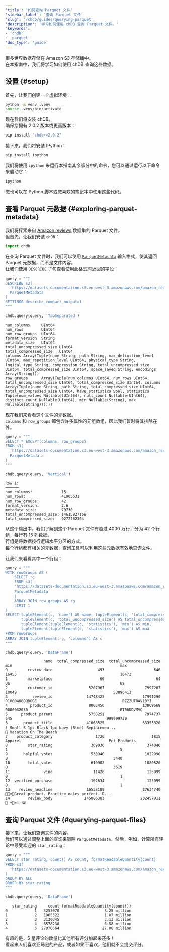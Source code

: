 ```yaml
---
'title': '如何查询 Parquet 文件'
'sidebar_label': '查询 Parquet 文件'
'slug': '/chdb/guides/querying-parquet'
'description': '学习如何使用 chDB 查询 Parquet 文件。'
'keywords':
- 'chdb'
- 'parquet'
'doc_type': 'guide'
---
```


很多世界数据存储在 Amazon S3 存储桶中。  
在本指南中，我们将学习如何使用 chDB 查询这些数据。

## 设置 {#setup}

首先，让我们创建一个虚拟环境：

```bash
python -m venv .venv
source .venv/bin/activate
```

现在我们将安装 chDB。  
确保您拥有 2.0.2 版本或更高版本：

```bash
pip install "chdb>=2.0.2"
```

接下来，我们将安装 IPython：

```bash
pip install ipython
```

我们将使用 `ipython` 来运行本指南其余部分中的命令，您可以通过运行以下命令来启动它：

```bash
ipython
```

您也可以在 Python 脚本或您喜欢的笔记本中使用这些代码。

## 查看 Parquet 元数据 {#exploring-parquet-metadata}

我们将探索来自 [Amazon reviews](/getting-started/example-datasets/amazon-reviews) 数据集的 Parquet 文件。  
但首先，让我们安装 `chDB`：

```python
import chdb
```

在查询 Parquet 文件时，我们可以使用 [`ParquetMetadata`](/interfaces/formats/ParquetMetadata) 输入格式，使其返回 Parquet 元数据，而不是文件内容。  
让我们使用 `DESCRIBE` 子句查看使用此格式时返回的字段：

```python
query = """
DESCRIBE s3(
  'https://datasets-documentation.s3.eu-west-3.amazonaws.com/amazon_reviews/amazon_reviews_2015.snappy.parquet', 
  ParquetMetadata
)
SETTINGS describe_compact_output=1
"""

chdb.query(query, 'TabSeparated')
```

```text
num_columns     UInt64
num_rows        UInt64
num_row_groups  UInt64
format_version  String
metadata_size   UInt64
total_uncompressed_size UInt64
total_compressed_size   UInt64
columns Array(Tuple(name String, path String, max_definition_level UInt64, max_repetition_level UInt64, physical_type String, logical_type String, compression String, total_uncompressed_size UInt64, total_compressed_size UInt64, space_saved String, encodings Array(String)))
row_groups      Array(Tuple(num_columns UInt64, num_rows UInt64, total_uncompressed_size UInt64, total_compressed_size UInt64, columns Array(Tuple(name String, path String, total_compressed_size UInt64, total_uncompressed_size UInt64, have_statistics Bool, statistics Tuple(num_values Nullable(UInt64), null_count Nullable(UInt64), distinct_count Nullable(UInt64), min Nullable(String), max Nullable(String))))))
```

现在我们来看看这个文件的元数据。  
`columns` 和 `row_groups` 都包含许多属性的元组数组，因此我们暂时将其排除在外。

```python
query = """
SELECT * EXCEPT(columns, row_groups)
FROM s3(
  'https://datasets-documentation.s3.eu-west-3.amazonaws.com/amazon_reviews/amazon_reviews_2015.snappy.parquet', 
  ParquetMetadata
)
"""

chdb.query(query, 'Vertical')
```

```text
Row 1:
──────
num_columns:             15
num_rows:                41905631
num_row_groups:          42
format_version:          2.6
metadata_size:           79730
total_uncompressed_size: 14615827169
total_compressed_size:   9272262304
```

从这个输出中，我们了解到这个 Parquet 文件有超过 4000 万行，分为 42 个行组，每行有 15 列数据。  
行组是将数据按行逻辑水平分区的方式。  
每个行组都有相关的元数据，查询工具可以利用这些元数据有效地查询文件。

让我们来看看其中一个行组：

```python
query = """
WITH rowGroups AS (
    SELECT rg
    FROM s3(
    'https://datasets-documentation.s3.eu-west-3.amazonaws.com/amazon_reviews/amazon_reviews_2015.snappy.parquet',
    ParquetMetadata
    )
    ARRAY JOIN row_groups AS rg
    LIMIT 1
)
SELECT tupleElement(c, 'name') AS name, tupleElement(c, 'total_compressed_size') AS total_compressed_size, 
       tupleElement(c, 'total_uncompressed_size') AS total_uncompressed_size,
       tupleElement(tupleElement(c, 'statistics'), 'min') AS min,
       tupleElement(tupleElement(c, 'statistics'), 'max') AS max
FROM rowGroups
ARRAY JOIN tupleElement(rg, 'columns') AS c
"""

chdb.query(query, 'DataFrame')
```

```text
                 name  total_compressed_size  total_uncompressed_size                                                min                                                max
0         review_date                    493                      646                                              16455                                              16472
1         marketplace                     66                       64                                                 US                                                 US
2         customer_id                5207967                  7997207                                              10049                                           53096413
3           review_id               14748425                 17991290                                     R10004U8OQDOGE                                      RZZZUTBAV1RYI
4          product_id                8003456                 13969668                                         0000032050                                         BT00DDVMVQ
5      product_parent                5758251                  7974737                                                645                                          999999730
6       product_title               41068525                 63355320  ! Small S 1pc Black 1pc Navy (Blue) Replacemen...                            🌴 Vacation On The Beach
7    product_category                   1726                     1815                                            Apparel                                       Pet Products
8         star_rating                 369036                   374046                                                  1                                                  5
9       helpful_votes                 538940                  1022990                                                  0                                               3440
10        total_votes                 610902                  1080520                                                  0                                               3619
11               vine                  11426                   125999                                                  0                                                  1
12  verified_purchase                 102634                   125999                                                  0                                                  1
13    review_headline               16538189                 27634740                                                     🤹🏽‍♂️🎤Great product. Practice makes perfect. D...
14        review_body              145886383                232457911                                                                                              🚅 +🐧=💥 😀
```

## 查询 Parquet 文件 {#querying-parquet-files}

接下来，让我们查询文件的内容。  
我们可以通过调整上面的查询来删除 `ParquetMetadata`，然后，例如，计算所有评论中最受欢迎的 `star_rating`：

```python
query = """
SELECT star_rating, count() AS count, formatReadableQuantity(count)
FROM s3(
  'https://datasets-documentation.s3.eu-west-3.amazonaws.com/amazon_reviews/amazon_reviews_2015.snappy.parquet'
)
GROUP BY ALL
ORDER BY star_rating
"""

chdb.query(query, 'DataFrame')
```

```text
   star_rating     count formatReadableQuantity(count())
0            1   3253070                    3.25 million
1            2   1865322                    1.87 million
2            3   3130345                    3.13 million
3            4   6578230                    6.58 million
4            5  27078664                   27.08 million
```

有趣的是，5 星评论的数量比其他所有评分加起来还多！  
看起来人们喜欢亚马逊的产品，或者如果不喜欢，他们就不会提交评分。
